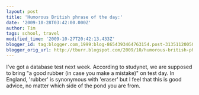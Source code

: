 ```yaml
---
layout: post
title: 'Humorous British phrase of the day:'
date: '2009-10-28T03:42:00.000Z'
author: Tim
tags: school, travel
modified_time: '2009-10-27T20:42:13.433Z'
blogger_id: tag:blogger.com,1999:blog-8654393464763154.post-3135112005091135848
blogger_orig_url: http://tburr.blogspot.com/2009/10/humorous-british-phrase-of-day.html
---
```


I've got a database test next week. According to studynet, we are supposed to bring "a good rubber (in case you make a mistake)" on test day. In England, 'rubber' is synonymous with 'eraser' but I feel that this is good advice, no matter which side of the pond you are from.
